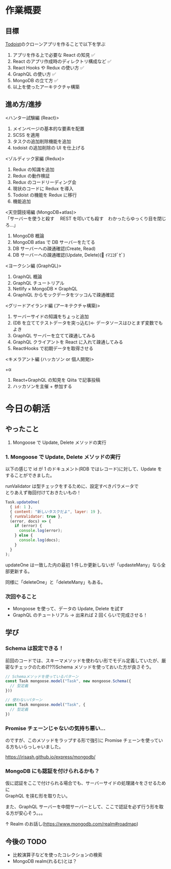 # 作業概要

## 目標

[Todoist](https://todoist.com/app)のクローンアプリを作ることで以下を学ぶ

1. アプリを作る上で必要な React の知見 ✅
2. React のアプリ作成時のディレクトリ構成など ✅
3. React Hooks や Redux の使い方 ✅
4. GraphQL の使い方 ✅
5. MongoDB の立て方 ✅
6. 以上を使ったアーキテクチャ構築

## 進め方/進捗

<ハンター試験編 (React)>

1. メインページの基本的な要素を配置
2. SCSS を適用
3. タスクの追加削除機能を追加
4. todoist の追加削除の UI を仕上げる

<ゾルディック家編 (Redux)>

1. Redux の知識を追加
2. Redux の動作検証
3. Redux のコードリーディング会
4. 現状のコードに Redux を導入
5. Todoist の機能を Redux に移行
6. 機能追加

<天空闘技場編 (MongoDB+atlas)>  
「サーバーを使うと殺す　 REST を叩いても殺す　わかったらゆっくり目を閉じろ…」

1. MongoDB 概論
2. MongoDB atlas で DB サーバーをたてる
3. DB サーバーへの疎通確認(Create, Read)
4. DB サーバーへの疎通確認(Update, Delete)(💪 ｲﾏｺｺﾀﾞｾﾞ)

<ヨークシン編 (GraphQL)>

1. GraphQL 概論
2. GraphQL チュートリアル
3. Netlify × MongoDB × GraphQL
4. GraphiQL からモックデータをツッコんで疎通確認

<グリードアイランド編 (アーキテクチャ構築)>

1. サーバーサイドの知識をちょっと追加
2. (DB を立ててテストデータを突っ込む)← データソースはひとまず変数でもよき
3. GraphQL サーバーを立てて疎通してみる
4. GraphQL クライアントを React に入れて疎通してみる
5. ReactHooks で初期データを取得させる

<キメラアント編 (ハッカソン or 個人開発)>

+α

1. React+GraphQL の知見を Qiita で記事投稿
2. ハッカソンを主催 + 参加する

# 今日の朝活

## やったこと

1. Mongoose で Update, Delete メソッドの実行

### 1. Mongoose で Update, Delete メソッドの実行

以下の感じで id が 1 のドキュメント(RDB ではレコード)に対して、Update をすることができました。

runValidator は型チェックをするために、設定すべきパラメータで  
とりあえず毎回付けておきたいもの！

```js
Task.updateOne(
  { id: 1 },
  { content: "新しいタスクだよ", layer: 19 },
  { runValidator: true },
  (error, docs) => {
    if (error) {
      console.log(error);
    } else {
      console.log(docs);
    }
  }
);
```

updateOne は一致した内の最初 1 件しか更新しないが「updasteMany」なら全部更新する。

同様に「deleteOne」と「deleteMany」もある。

### 次回やること

- Mongoose を使って、データの Update, Delete を試す
- GraphQL のチュートリアル
  → 出来れば 2 回くらいで完成させる！

## 学び

### Schema は設定できる！

前回のコードでは、スキーマメソッドを使わない形でモデル定義していたが、厳密なチェックのため(???)Schema メソッドを使っておいた方が良さそう。

```js
// Schemaメソッドを使っているパターン
const Task mongoose.model("Task", new mongoose.Schema({
  // 型定義
}))

// 使わないパターン
const Task mongoose.model("Task", {
  // 型定義
})
```

### Promise チェーンじゃないの気持ち悪い…

のですが、このメソッドをラップする形で強引に Promise チェーンを使っている方もいらっしゃいました。

https://irisash.github.io/express/mongodb/

### MongoDB にも認証を付けられるかも？

仮に認証をここで付けられる場合でも、サーバーサイドの処理諸々をさせるために  
GraphQL を挟む形を取りたい。

また、GraphQL サーバーを中間サーバーとして、ここで認証を必ず行う形を取る方が安心そう。。。

↑ Realm のお話し(https://www.mongodb.com/realm#roadmap)

## 今後の TODO

- 比較演算子などを使ったコレクションの検索
- MongoDB realm(れるむ)とは？
